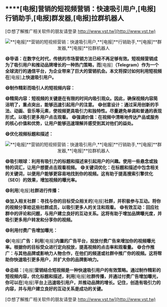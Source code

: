 ## ****[电报]**营销的短视频营销：快速吸引用户,**[电报]**行销助手,**[电报]**群发器,**[电报]**拉群机器人**

[😍想了解推广相关软件的朋友请登录 http://www.vst.tw](http://www.vst.tw)

 <center><img src="https://vst.tw/MP4/tuiguang/png/2.png" alt="**[电报]**营销的短视频营销：快速吸引用户,**[电报]**行销助手,**[电报]**群发器,**[电报]**拉群机器人"></center>

**😄导语：在数字化时代，传统的市场营销方法已经不再足够有效。短视频营销成为了吸引用户和推动品牌增长的一种热门策略，而**[电报]**（Telegram）作为一个全球流行的通信平台，为企业带来了巨大的营销机会。本文将探讨如何利用短视频在**[电报]**上快速吸引用户。**

**😄制作精彩而吸引人的短视频内容：**

**😄精简内容：短视频的关键是在有限的时间内吸引观众。因此，确保视频内容简洁明了，重点突出，能够迅速引起用户的注意。**
**😄创意设计：通过采用创新的手法、动画、音乐等元素，使视频更具吸引力和独特性。尽量避免单调和普通的表现形式，以吸引更多用户点击观看。**
**😄强调价值：在视频中清晰地传达产品或服务的核心价值和优势，让用户能够迅速理解并感受到其对他们的益处。**

**😄优化视频标题和描述：**

 <center><img src="https://vst.tw/MP4/tuiguang/png/4.png" alt="**[电报]**营销的短视频营销：快速吸引用户,**[电报]**行销助手,**[电报]**群发器,**[电报]**拉群机器人"></center>

**😄吸引眼球：利用有吸引力的标题和描述来引起用户的兴趣。使用一些悬念或独特的词汇，让用户想要点击观看视频。**
**😄关键词优化：在标题和描述中包含相关的关键词，以便用户能够更容易地找到你的视频。这有助于提高搜索引擎优化（SEO）的效果，增加视频的曝光率。**

**😄利用**[电报]**社群进行传播：**

**😄加入相关社群：寻找与你的目标受众相关的**[电报]**社群，并积极参与互动。将你的视频分享给这些社群成员，以吸引更多人的关注和观看。**
**😄有效互动：回应社群中的评论和问题，与用户建立良好的互动关系。这将有助于增加品牌曝光度，并吸引更多用户转发和分享你的视频。**

**😄利用付费广告增加曝光：**

**😄**[电报]**广告：利用**[电报]**内置的广告平台，投放付费广告来增加你的视频曝光率。根据你的目标受众进行定向投放，提高视频的点击率和观看量。**
**😄合作推广：与其他品牌或影响力人物合作，在他们的频道或社群中推广你的视频。这将帮助你快速吸引更多用户，并扩大你的品牌影响力。**

**😄总结：**[电报]**营销结合短视频是一种快速吸引用户的有效策略。通过制作精彩的短视频内容，优化标题和描述，利用**[电报]**社群传播，并通过付费广告增加曝光，你可以在**[电报]**平台上迅速吸引用户，并推动品牌的增长。记住，创造有吸引力的内容，并与用户建立良好的互动关系是成功的关键。**

[😍想了解推广相关软件的朋友请登录 http://www.vst.tw](http://www.vst.tw)




